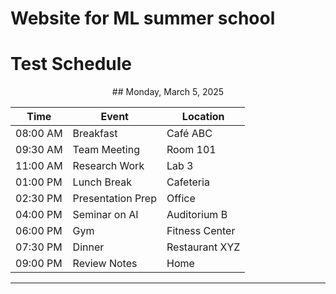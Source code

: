 # Website for ML summer school

# Test Schedule

<div align="center">
## Monday, March 5, 2025

| Time      | Event              | Location         |
|-----------|-------------------|------------------|
| 08:00 AM  | Breakfast         | Café ABC        |
| 09:30 AM  | Team Meeting      | Room 101        |
| 11:00 AM  | Research Work     | Lab 3           |
| 01:00 PM  | Lunch Break      | Cafeteria       |
| 02:30 PM  | Presentation Prep | Office          |
| 04:00 PM  | Seminar on AI     | Auditorium B    |
| 06:00 PM  | Gym              | Fitness Center  |
| 07:30 PM  | Dinner           | Restaurant XYZ  |
| 09:00 PM  | Review Notes     | Home            |

---
</div>


